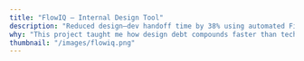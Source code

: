 ```yaml
---
title: "FlowIQ – Internal Design Tool"
description: "Reduced design–dev handoff time by 38% using automated Figma sync."
why: "This project taught me how design debt compounds faster than tech debt."
thumbnail: "/images/flowiq.png"
---
```

